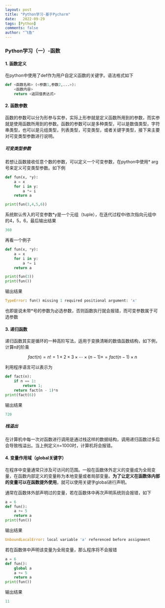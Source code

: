 ```yaml
---
layout: post
title: "Python学习-基于Pycharm"
date:   2022-09-29
tags: [Python]
comments: false
author: "飞鱼"
---
```


### Python学习（一）-函数

#### 1. 函数定义

在python中使用了def作为用户自定义函数的关键字。语法格式如下

```python
def <函数名称> (<参数1,参数2,...>):
    <函数内容>
    return <返回值表达式>
```

#### 2. 函数参数

函数的参数可以分为形参与实参，实际上形参就是定义函数所用到的参数，而实参就是使用函数所用到的参数。函数的参数可以是多种类型，可以是数值类型，字符串类型，也可以是元组类型，列表类型，可变类型，或者关键字类型，接下来主要对可变类型参数进行说明。

##### 可变类型参数

若想让函数接收任意个数的参数，可以定义一个可变参数，在python中使用* arg号来定义可变类型参数。如下例

```python
def fun(x, *y):
    a = x
    for i in y:
        a *= i
    return a

print(fun(3,4,5,6))
```

系统默认传入的可变参数*y是一个元组（tuple），在迭代过程中i依次指向元组中的4，5，6，最后输出结果

```python
360
```

再看一个例子

```python
def fun(x, *y):
    a = x
    for i in y:
        a *= i
    return a

print(fun(3))
print(fun())
```

输出结果

```python
TypeError: fun() missing 1 required positional argument: 'x'
```

也即是说未带*号的参数为必选参数，否则函数执行就会报错，而可变参数属于可选参数

#### 3. 递归函数

递归函数其实是循环的一种高阶写法，适用于变换清晰的数值函数结构，如下例，计算n的阶乘

$$
fact(n) = n! = 1 \times 2 \times 3 \times \cdots \times (n-1) \times = fact(n-1) \times n
$$

利用程序语言可以表示为

```python
def fact(n):
	if n == 1:
		return 1;
	return fact(n - 1)*n
print(fact(6))    
```

输出结果

```python
720
```

##### 栈溢出

在计算机中每一次对函数进行调用是通过栈这样的数据结构，调用递归函数过多后会导致栈溢出。当上例定义n=1000时，计算机将会报错。

#### 4. 变量作用域（global关键字）

在程序中变量通常只涉及可访问的范围。一般在函数体外定义的变量成为全局变量，在函数内部定义的变量称为本地变量或者局部变量。**为了让定义在函数体内部的变量可以在函数提外使用**，就可以使用关键字global进行声明。

通常在函数体外部声明过的变量，若在函数体中再次声明系统则会报错，如下

```python
a = 6
def fun():
    a += 5
    return a
print(fun())
```

输出结果

```python
UnboundLocalError: local variable 'a' referenced before assignment
```

若在函数体中声明该变量为全局变量，那么程序将不会报错

```python
a = 6
def fun():
    global a
    a += 5
    return a
print(fun())
```

输出结果

```python
11
```


